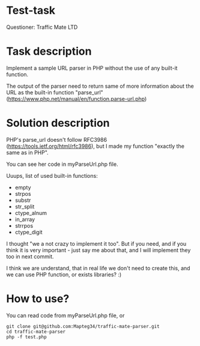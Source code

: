 # Test-task

Questioner: Traffic Mate LTD

# Task description

Implement a sample URL parser in PHP without the use of any built-it function.

The output of the parser need to return same of more information about the URL as the built-in function "parse_url" (https://www.php.net/manual/en/function.parse-url.php)

# Solution description

PHP's parse_url doesn't follow RFC3986 (https://tools.ietf.org/html/rfc3986), but I made my function "exactly the same as in PHP".

You can see her code in myParseUrl.php file.

Uuups, list of used built-in functions:
* empty
* strpos
* substr
* str_split
* ctype_alnum
* in_array
* strrpos
* ctype_digit

I thought "we a not crazy to implement it too". But if you need, and if you think it is very important - just say me about that, and I will implement they too in next commit.

I think we are understand, that in real life we don't need to create this, and we can use PHP function, or exists libraries? :)

# How to use?

You can read code from myParseUrl.php file, or
```
git clone git@github.com:Mapteg34/traffic-mate-parser.git
cd traffic-mate-parser
php -f test.php
```